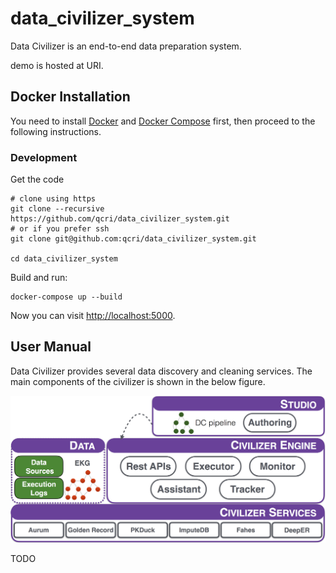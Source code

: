 # data_civilizer_system

Data Civilizer is an end-to-end data preparation system. 

<!-- ## Demo
A --> demo is hosted at URI.

## Docker Installation
You need to install [Docker](https://www.docker.com/community-edition)
and [Docker Compose](https://docs.docker.com/compose/install/)
first, then proceed to the following instructions.

### Development

Get the code

    # clone using https
    git clone --recursive https://github.com/qcri/data_civilizer_system.git
    # or if you prefer ssh
    git clone git@github.com:qcri/data_civilizer_system.git

    cd data_civilizer_system
    
Build and run:

    docker-compose up --build

Now you can visit [http://localhost:5000](http://localhost:5000).

## User Manual 
Data Civilizer provides several data discovery and cleaning services. The main components of the civilizer is shown in the below figure. 

![The Data Civilizer system](dataCivilizerSystem.jpg) 

TODO